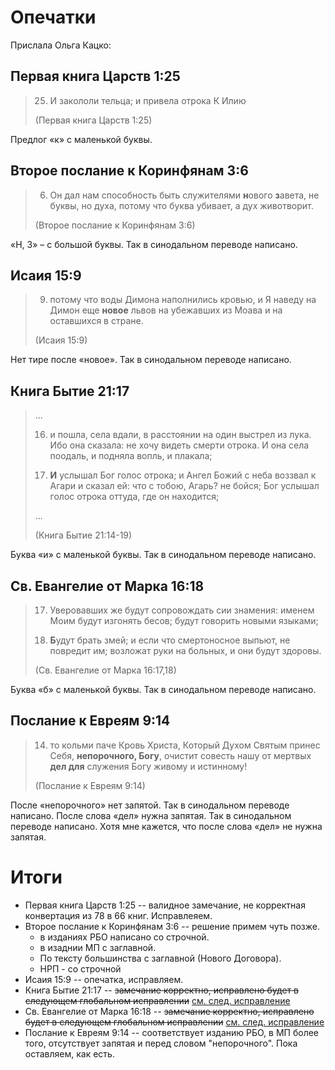 # Опечатки

Прислала Ольга Кацко:

## Первая книга Царств 1:25

> 25. И закололи тельца; и привела отрока К Илию
> 
> (Первая книга Царств 1:25)

Предлог «к» с маленькой буквы.


## Второе послание к Коринфянам 3:6

> 6. Он дал нам способность быть служителями **н**ового **з**авета, не буквы, но духа, потому что буква убивает, а дух животворит.
> 
> (Второе послание к Коринфянам 3:6)

 «Н, З» – с большой буквы. Так в синодальном переводе написано.

## Исаия 15:9

> 9. потому что воды Димона наполнились кровью, и Я наведу на Димон еще **новое** львов на убежавших из Моава и на оставшихся в стране.
> 
> (Исаия 15:9)

Нет тире после «новое». Так в синодальном переводе написано.

## Книга Бытие 21:17

> ...
> 
> 16. и пошла, села вдали, в расстоянии на один выстрел из лука. Ибо она сказала: не хочу видеть смерти отрока. И она села поодаль, и подняла вопль, и плакала;
> 
> 17. **И** услышал Бог голос отрока; и Ангел Божий с неба воззвал к Агари и сказал ей: что с тобою, Агарь? не бойся; Бог услышал голос отрока оттуда, где он находится;
> 
> ...
> 
> (Книга Бытие 21:14-19) 

Буква «и» с маленькой буквы. Так в синодальном переводе написано. 


## Св. Евангелие от Марка 16:18

> 17. Уверовавших же будут сопровождать сии знамения: именем Моим будут изгонять бесов; будут говорить новыми языками;
> 
> 18. **Б**удут брать змей; и если что смертоносное выпьют, не повредит им; возложат руки на больных, и они будут здоровы.
> 
> (Св. Евангелие от Марка 16:17,18) 

Буква «б» с маленькой буквы. Так в синодальном переводе написано. 

## Послание к Евреям 9:14

> 14. то кольми паче Кровь Христа, Который Духом Святым принес Себя, **непорочного, Богу**, очистит совесть нашу от мертвых **дел для** служения Богу живому и истинному!
> 
> (Послание к Евреям 9:14) 

После «непорочного» нет запятой. Так в синодальном переводе написано. После слова «дел» нужна запятая. Так в синодальном переводе написано. Хотя мне кажется, что после слова «дел» не нужна запятая.

# Итоги

* Первая книга Царств 1:25 -- валидное замечание, не корректная конвертация из 78 в 66 книг. Исправлеяем.
* Второе послание к Коринфянам 3:6 -- решение примем чуть позже.
  * в изданиях РБО написано со строчной. 
  * в изаднии МП с заглавной. 
  * По тексту большинства с заглавной (Нового Договора). 
  * НРП - со строчной
* Исаия 15:9 -- опечатка, исправляем.
* Книга Бытие 21:17 -- ~~замечание корректно, исправлено будет в следующем глобальном исправлении~~ [см. след. исправление](037-upper-case.md)
* Св. Евангелие от Марка 16:18 -- ~~замечание корректно, исправлено будет в следующем глобальном исправлении~~ [см. след. исправление](037-upper-case.md)
* Послание к Евреям 9:14 -- соответствует изданию РБО, в МП более того, отсутствует запятая и перед словом "непорочного". Пока оставляем, как есть.
